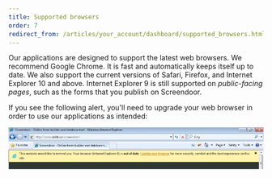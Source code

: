```yaml
---
title: Supported browsers
order: 7
redirect_from: /articles/your_account/dashboard/supported_browsers.html
---
```


Our applications are designed to support the latest web browsers. We recommend Google Chrome. It is fast and automatically keeps itself up to date. We also support the current versions of Safari, Firefox, and Internet Explorer 10 and above. Internet Explorer 9 is still supported on _public-facing pages_, such as the forms that you publish on Screendoor.

If you see the following alert, you'll need to upgrade your web browser in order to use our applications as intended:

![upgrade browser](../images/upgrade_browser.png)
